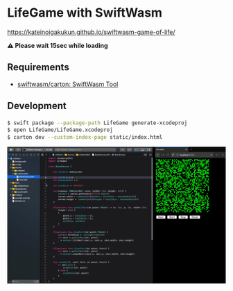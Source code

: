 # LifeGame with SwiftWasm

https://kateinoigakukun.github.io/swiftwasm-game-of-life/

**:warning: Please wait 15sec while loading**

## Requirements

- [swiftwasm/carton: SwiftWasm Tool](https://github.com/swiftwasm/carton)

## Development

```sh
$ swift package --package-path LifeGame generate-xcodeproj
$ open LifeGame/LifeGame.xcodeproj
$ carton dev --custom-index-page static/index.html
```

![](./assets/life-game-dev.gif)
